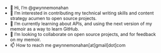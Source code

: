 - 👋 Hi, I’m @gwynnemonahan
- 👀 I’m interested in contributing my technical writing skills and content strategy acumen to open source projects.
- 🌱 I’m currently learning about APIs, and using the next version of my memoir as a way to learn GitHub.
- 💞️ I’m looking to collaborate on open source projects, and for feedback on my memoir.
- 📫 How to reach me gwynnemonahan[at]gmail[dot]com

<!---
gwynnemonahan/gwynnemonahan is a ✨ special ✨ repository because its `README.md` (this file) appears on your GitHub profile.
You can click the Preview link to take a look at your changes.
--->
